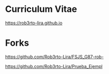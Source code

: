 # Curriculum Vitae
https://rob3rto-lira.github.io
# Forks
https://github.com/Rob3rto-Lira/FSJS_G87-rob-

https://github.com/Rob3rto-Lira/Prueba_Ejempl